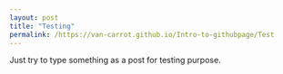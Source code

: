 ```yaml
---
layout: post
title: "Testing"
permalink: /https://van-carrot.github.io/Intro-to-githubpage/Test
---
```

Just try to type something as a post for testing purpose.
